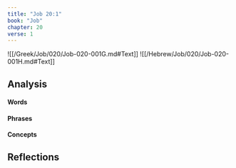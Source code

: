 ```yaml
---
title: "Job 20:1"
book: "Job"
chapter: 20
verse: 1
---
```

![[/Greek/Job/020/Job-020-001G.md#Text]]
![[/Hebrew/Job/020/Job-020-001H.md#Text]]

## Analysis

#### Words

#### Phrases

#### Concepts

## Reflections
